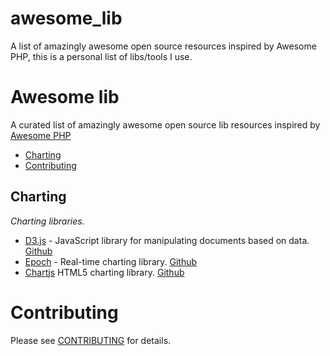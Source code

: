 awesome_lib
===========

A list of amazingly awesome open source resources inspired by Awesome PHP, this is a personal list of libs/tools I use.
# Awesome lib
A curated list of amazingly awesome open source lib resources inspired by [Awesome PHP](https://github.com/ziadoz/awesome-php)

* [Charting](#charting)
* [Contributing](#contributing)

## Charting
*Charting libraries.*

* [D3.js](http://d3js.org/) - JavaScript library for manipulating documents based on data. [Github](https://github.com/d3)
* [Epoch](https://epochjs.github.io/epoch/) - Real-time charting library. [Github](https://github.com/epochjs/epoch)
* [Chartjs](http://www.chartjs.org/) HTML5 charting library. [Github](https://github.com/chartjs/Chart.js)

# Contributing
Please see [CONTRIBUTING](https://github.com/kahun/awesome-sysadmin/blob/master/CONTRIBUTING.md) for details.
